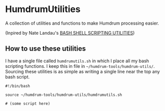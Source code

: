 # HumdrumUtilities
A collection of utilities and functions to make Humdrum processing easier.

(Inpired by Nate Landau's [BASH SHELL SCRIPTING UTILITIES](https://natelandau.com/bash-scripting-utilities/))

## How to use these utilities
I have a single file called `humdrumutils.sh` in which I place all my bash scripting functions. I keep this in file in `~/humdrum-tools/humdrum-utils/`. Sourcing these utilities is as simple as writing a single line near the top any bash script.

```
#!/bin/bash

source ~/humdrum-tools/humdrum-utils/humdrumutils.sh

# (some script here)
```
